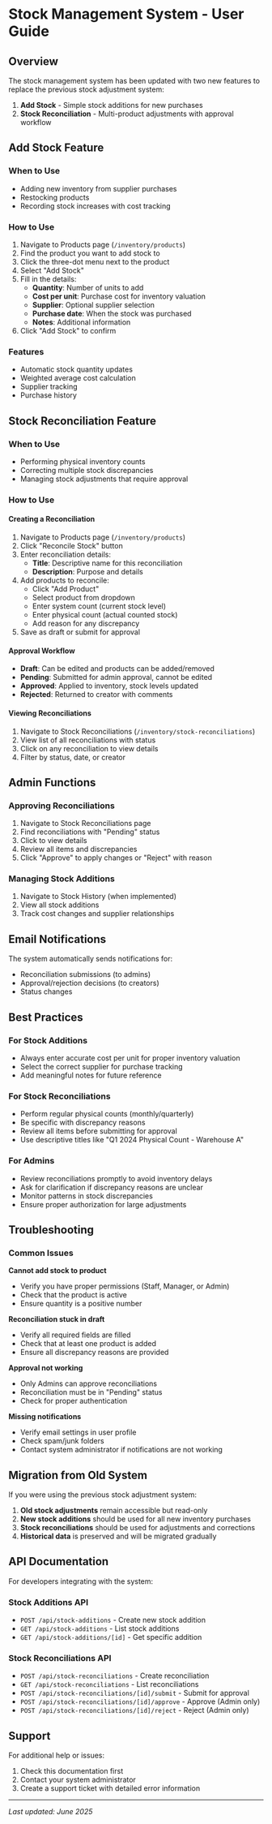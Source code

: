 # Stock Management System - User Guide

## Overview

The stock management system has been updated with two new features to replace the previous stock adjustment system:

1. **Add Stock** - Simple stock additions for new purchases
2. **Stock Reconciliation** - Multi-product adjustments with approval workflow

## Add Stock Feature

### When to Use

- Adding new inventory from supplier purchases
- Restocking products
- Recording stock increases with cost tracking

### How to Use

1. Navigate to Products page (`/inventory/products`)
2. Find the product you want to add stock to
3. Click the three-dot menu next to the product
4. Select "Add Stock"
5. Fill in the details:
   - **Quantity**: Number of units to add
   - **Cost per unit**: Purchase cost for inventory valuation
   - **Supplier**: Optional supplier selection
   - **Purchase date**: When the stock was purchased
   - **Notes**: Additional information
6. Click "Add Stock" to confirm

### Features

- Automatic stock quantity updates
- Weighted average cost calculation
- Supplier tracking
- Purchase history

## Stock Reconciliation Feature

### When to Use

- Performing physical inventory counts
- Correcting multiple stock discrepancies
- Managing stock adjustments that require approval

### How to Use

#### Creating a Reconciliation

1. Navigate to Products page (`/inventory/products`)
2. Click "Reconcile Stock" button
3. Enter reconciliation details:
   - **Title**: Descriptive name for this reconciliation
   - **Description**: Purpose and details
4. Add products to reconcile:
   - Click "Add Product"
   - Select product from dropdown
   - Enter system count (current stock level)
   - Enter physical count (actual counted stock)
   - Add reason for any discrepancy
5. Save as draft or submit for approval

#### Approval Workflow

- **Draft**: Can be edited and products can be added/removed
- **Pending**: Submitted for admin approval, cannot be edited
- **Approved**: Applied to inventory, stock levels updated
- **Rejected**: Returned to creator with comments

#### Viewing Reconciliations

1. Navigate to Stock Reconciliations (`/inventory/stock-reconciliations`)
2. View list of all reconciliations with status
3. Click on any reconciliation to view details
4. Filter by status, date, or creator

## Admin Functions

### Approving Reconciliations

1. Navigate to Stock Reconciliations page
2. Find reconciliations with "Pending" status
3. Click to view details
4. Review all items and discrepancies
5. Click "Approve" to apply changes or "Reject" with reason

### Managing Stock Additions

1. Navigate to Stock History (when implemented)
2. View all stock additions
3. Track cost changes and supplier relationships

## Email Notifications

The system automatically sends notifications for:

- Reconciliation submissions (to admins)
- Approval/rejection decisions (to creators)
- Status changes

## Best Practices

### For Stock Additions

- Always enter accurate cost per unit for proper inventory valuation
- Select the correct supplier for purchase tracking
- Add meaningful notes for future reference

### For Stock Reconciliations

- Perform regular physical counts (monthly/quarterly)
- Be specific with discrepancy reasons
- Review all items before submitting for approval
- Use descriptive titles like "Q1 2024 Physical Count - Warehouse A"

### For Admins

- Review reconciliations promptly to avoid inventory delays
- Ask for clarification if discrepancy reasons are unclear
- Monitor patterns in stock discrepancies
- Ensure proper authorization for large adjustments

## Troubleshooting

### Common Issues

**Cannot add stock to product**

- Verify you have proper permissions (Staff, Manager, or Admin)
- Check that the product is active
- Ensure quantity is a positive number

**Reconciliation stuck in draft**

- Verify all required fields are filled
- Check that at least one product is added
- Ensure all discrepancy reasons are provided

**Approval not working**

- Only Admins can approve reconciliations
- Reconciliation must be in "Pending" status
- Check for proper authentication

**Missing notifications**

- Verify email settings in user profile
- Check spam/junk folders
- Contact system administrator if notifications are not working

## Migration from Old System

If you were using the previous stock adjustment system:

1. **Old stock adjustments** remain accessible but read-only
2. **New stock additions** should be used for all new inventory purchases
3. **Stock reconciliations** should be used for adjustments and corrections
4. **Historical data** is preserved and will be migrated gradually

## API Documentation

For developers integrating with the system:

### Stock Additions API

- `POST /api/stock-additions` - Create new stock addition
- `GET /api/stock-additions` - List stock additions
- `GET /api/stock-additions/[id]` - Get specific addition

### Stock Reconciliations API

- `POST /api/stock-reconciliations` - Create reconciliation
- `GET /api/stock-reconciliations` - List reconciliations
- `POST /api/stock-reconciliations/[id]/submit` - Submit for approval
- `POST /api/stock-reconciliations/[id]/approve` - Approve (Admin only)
- `POST /api/stock-reconciliations/[id]/reject` - Reject (Admin only)

## Support

For additional help or issues:

1. Check this documentation first
2. Contact your system administrator
3. Create a support ticket with detailed error information

---

_Last updated: June 2025_

